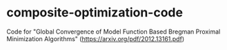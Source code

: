 # composite-optimization-code
Code for "Global Convergence of Model Function Based Bregman Proximal Minimization Algorithms" (https://arxiv.org/pdf/2012.13161.pdf)
